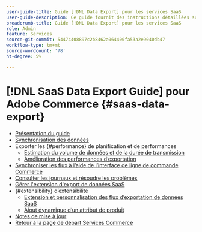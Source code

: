```yaml
---
user-guide-title: Guide [!DNL Data Export] pour les services SaaS
user-guide-description: Ce guide fournit des instructions détaillées sur l’utilisation de l [!DNL Data Export] extension pour les services SaaS Adobe Commerce.
breadcrumb-title: Guide [!DNL Data Export] pour les services SaaS
role: Admin
feature: Services
source-git-commit: 54474408897c2b8462a064400fa53a2e9040db47
workflow-type: tm+mt
source-wordcount: '78'
ht-degree: 5%

---
```


# [!DNL SaaS Data Export Guide] pour Adobe Commerce {#saas-data-export}

- [Présentation du guide](overview.md)
- [Synchronisation des données](data-synchronization.md)
- Exporter les {#performance} de planification et de performances
   - [Estimation du volume de données et de la durée de transmission](estimate-data-volume-sync-time.md)
   - [Amélioration des performances d’exportation](customize-export-processing.md)
- [Synchroniser les flux à l’aide de l’interface de ligne de commande Commerce](data-export-cli-commands.md)
- [Consulter les journaux et résoudre les problèmes](troubleshooting-logging.md)
- [Gérer l&#39;extension d&#39;export de données SaaS](manage-extension.md)
- {#extensibility} d’extensibilité
   - [Extension et personnalisation des flux d’exportation de données SaaS](extensibility-and-customizations.md)
   - [Ajout dynamique d’un attribut de produit](add-attribute-dynamically.md)
- [Notes de mise à jour](release-notes.md)
- [Retour à la page de départ Services Commerce](https://experienceleague.adobe.com/docs/commerce/user-guides/home.html)
